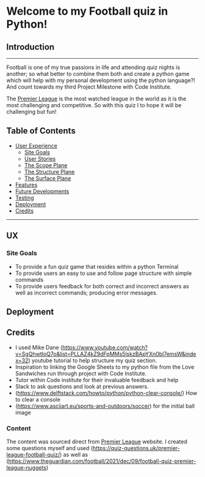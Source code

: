 # Welcome to my Football quiz in Python!

## Introduction
---


Football is one of my true passions in life and attending quiz nights is another; so what better to combine them both and create a python game which will help with my personal development using the python language?! \
And count towards my third Project Milestone with Code Institute.

The [Premier League](https://www.premierleague.com/) is the most watched league in the world as it is the most challenging and competitive. So with this quiz I to hope it will be challenging but fun!


## Table of Contents

* [User Experience](#UX)
    * [Site Goals](#Site-Goals)
    * [User Stories](#User-Stories)
    * [The Scope Plane](#The-Scope-Plane)
    * [The Structure Plane](#The-Structure-Plane)
    * [The Surface Plane](#The-Surface-Plane)
* [Features](#features)
* [Future Developments](#future-developments)
* [Testing](#testing)
* [Deployment](#deployment)
* [Credits](#credits)
----
## UX
### Site Goals
* To provide a fun quiz game that resides within a python Terminal
* To provide users an easy to use and follow page structure with simple commands
* To provide users feedback for both correct and incorrect answers as well as incorrect commands; producing error messages.

## Deployment

## Credits
* I used Mike Dane (https://www.youtube.com/watch?v=SgQhwtIoQ7o&list=PLLAZ4kZ9dFpMMs5lskzBApYXn0bl7emsW&index=32) youtube tutorial to help structure my quiz section.
* Inspiration to linking the Google Sheets to my python file from the Love Sandwiches run through project with Code Institute.
* Tutor within Code institute for their invaluable feedback and help
* Slack to ask questions and look at previous answers. 
* (https://www.delftstack.com/howto/python/python-clear-console/) How to clear a console
* (https://www.asciiart.eu/sports-and-outdoors/soccer) for the initial ball image

### Content
The content was sourced direct from [Premier League](https://www.premierleague.com/) website. I created some questions myself and used (https://quiz-questions.uk/premier-league-football-quiz/) as well as (https://www.theguardian.com/football/2021/dec/09/football-quiz-premier-league-nuggets)